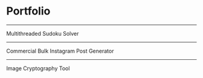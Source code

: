 # Portfolio
___
Multithreaded Sudoku Solver
___
Commercial Bulk Instagram Post Generator
___
Image Cryptography Tool
